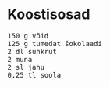 <!DOCTYPE html>
<html>

<head>
<title>Brownie retsept</title>
</head>

<body>

<h1>Koostisosad</h1>
<pre>
150 g võid
125 g tumedat šokolaadi
2 dl suhkrut
2 muna
2 sl jahu
0,25 tl soola
</pre>

</body>

</html>
